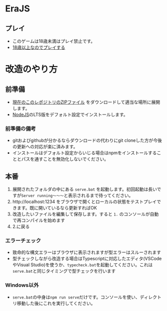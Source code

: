 # EraJS

## プレイ
* このゲームは18歳未満はプレイ禁止です。
* [18歳以上なのでプレイする](https://dlsat.github.io/erajs/)


# 改造のやり方
## 前準備
* [現在のこのレポジトリのZIPファイル](https://github.com/dlsat/erajs/archive/master.zip) をダウンロードして適当な場所に展開します。
* [NodeJS](https://nodejs.org/ja/)のLTS版をデフォルト設定でインストールします。


### 前準備の備考
* gitおよびgithubが分かるならダウンロードの代わりにgit cloneした方が今後の更新への対応が楽に済みます。
* インストールはデフォルト設定からいじる場合はnpmをインストールすることとパスを通すことを無効化しないでください。


## 本番
1. 展開されたフォルダの中にある `serve.bat` を起動します。初回起動は長いですが`Server running～～～`と表示されるまで待ってください。
2. http://localhost:1234 をブラウザで開くとローカルの状態をテストプレイできます。既に開いているなら更新すればOK
3. 改造したいファイルを編集して保存します。すると `1.` のコンソールが自動で再コンパイルを始めます
4. 2.に戻る

### エラーチェック
* 致命的な構文エラーはブラウザに表示されますが型エラーはスルーされます
* 型チェックしながら改造する場合はTypescriptに対応したエディタ(VSCodeやVisual Studio)を使うか、`typecheck.bat`を起動してください。これは`serve.bat`と同じタイミングで型チェックを行います


### Windows以外
* `serve.bat`の中身は`npm run serve`だけです。コンソールを使い、ディレクトリ移動した後にこれを実行してください。
